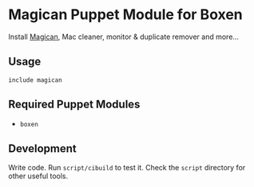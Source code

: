 # Magican Puppet Module for Boxen

Install [Magican](), Mac cleaner, monitor & duplicate remover and more...

## Usage

```puppet
include magican
```

## Required Puppet Modules

* `boxen`

## Development

Write code. Run `script/cibuild` to test it. Check the `script`
directory for other useful tools.
